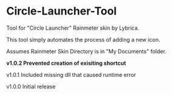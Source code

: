 # Circle-Launcher-Tool

Tool for "Circle Launcher" Rainmeter skin by Lybrica. 

This tool simply automates the process of adding a new icon.

Assumes Rainmeter Skin Directory is in "My Documents" folder.


**v1.0.2 Prevented creation of exisiting shortcut**

v1.0.1 Included missing dll that caused runtime error

v1.0.0 Initial release


